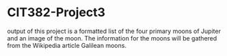 # CIT382-Project3

output of this project is a formatted list of the four primary moons of Jupiter and an image of the moon. The information for the moons will be gathered from the Wikipedia article Galilean moons.
